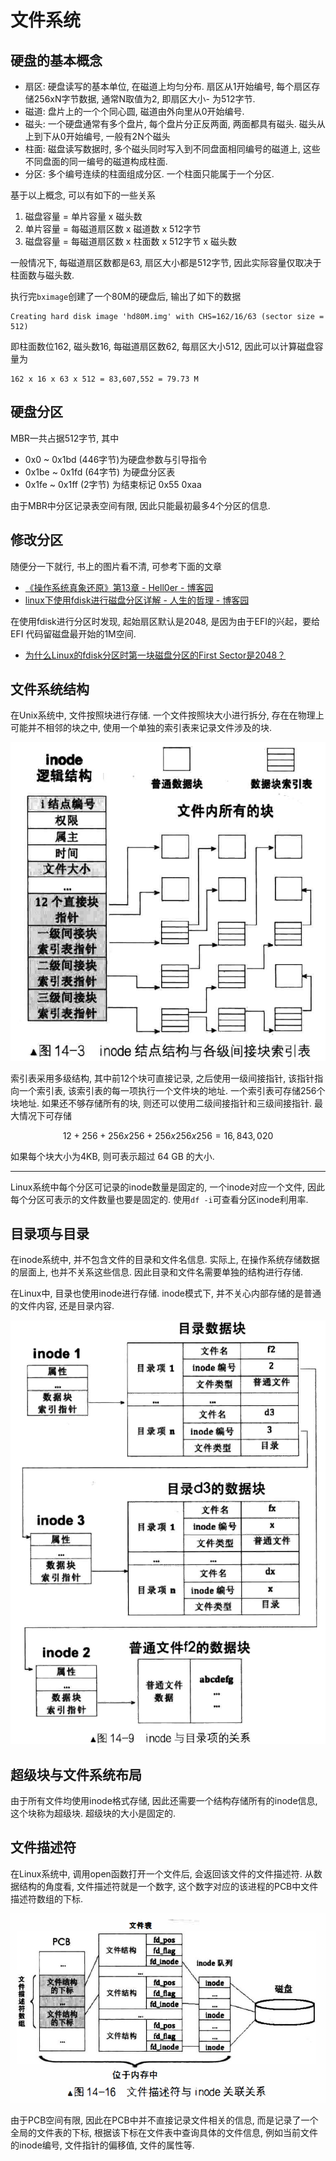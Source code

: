 文件系统
===========



硬盘的基本概念
----------------

- 扇区: 硬盘读写的基本单位, 在磁道上均匀分布. 扇区从1开始编号, 每个扇区存储256xN字节数据, 通常N取值为2, 即扇区大小- 为512字节.
- 磁道: 盘片上的一个个同心圆, 磁道由外向里从0开始编号.
- 磁头: 一个硬盘通常有多个盘片, 每个盘片分正反两面, 两面都具有磁头. 磁头从上到下从0开始编号, 一般有2N个磁头
- 柱面: 磁盘读写数据时, 多个磁头同时写入到不同盘面相同编号的磁道上, 这些不同盘面的同一编号的磁道构成柱面.
- 分区: 多个编号连续的柱面组成分区. 一个柱面只能属于一个分区.

基于以上概念, 可以有如下的一些关系

1. 磁盘容量 = 单片容量 x 磁头数
2. 单片容量 = 每磁道扇区数 x 磁道数 x 512字节
3. 磁盘容量 = 每磁道扇区数 x 柱面数 x 512字节 x 磁头数

一般情况下, 每磁道扇区数都是63, 扇区大小都是512字节, 因此实际容量仅取决于柱面数与磁头数.


执行完`bximage`创建了一个80M的硬盘后, 输出了如下的数据

```
Creating hard disk image 'hd80M.img' with CHS=162/16/63 (sector size = 512)
```

即柱面数位162, 磁头数16, 每磁道扇区数62, 每扇区大小512, 因此可以计算磁盘容量为

```
162 x 16 x 63 x 512 = 83,607,552 = 79.73 M
```


硬盘分区
----------------

MBR一共占据512字节, 其中

- 0x0   ~ 0x1bd (446字节)为硬盘参数与引导指令
- 0x1be ~ 0x1fd (64字节) 为硬盘分区表
- 0x1fe ~ 0x1ff (2字节)  为结束标记 0x55 0xaa

由于MBR中分区记录表空间有限, 因此只能最初最多4个分区的信息. 

修改分区
-----------------

随便分一下就行, 书上的图片看不清, 可参考下面的文章

- [《操作系统真象还原》第13章 - Hell0er - 博客园](https://www.cnblogs.com/hell0er/articles/17238169.html)
- [linux下使用fdisk进行磁盘分区详解 - 人生的哲理 - 博客园](https://www.cnblogs.com/renshengdezheli/p/13941563.html)

在使用fdisk进行分区时发现, 起始扇区默认是2048, 是因为由于EFI的兴起，要给EFI 代码留磁盘最开始的1M空间.

- [为什么Linux的fdisk分区时第一块磁盘分区的First Sector是2048？](https://blog.csdn.net/Anonymous2017/article/details/71420218)



文件系统结构
--------------

在Unix系统中, 文件按照块进行存储. 一个文件按照块大小进行拆分, 存在在物理上可能并不相邻的块之中, 使用一个单独的索引表来记录文件涉及的块.

![inode结构](images/inode.png)

索引表采用多级结构, 其中前12个块可直接记录, 之后使用一级间接指针, 该指针指向一个索引表, 该索引表的每一项执行一个文件块的地址. 一个索引表可存储256个块地址. 如果还不够存储所有的块, 则还可以使用二级间接指针和三级间接指针. 最大情况下可存储

$$
12 + 256 + 256x256 + 256x256x256 = 16,843,020 
$$

如果每个块大小为4KB, 则可表示超过 64 GB 的大小.

-------------

Linux系统中每个分区可记录的inode数量是固定的, 一个inode对应一个文件, 因此每个分区可表示的文件数量也要是固定的. 使用`df -i`可查看分区inode利用率.



目录项与目录
---------------

在inode系统中, 并不包含文件的目录和文件名信息. 实际上, 在操作系统存储数据的层面上, 也并不关系这些信息. 因此目录和文件名需要单独的结构进行存储.

在Linux中, 目录也使用inode进行存储. inode模式下, 并不关心内部存储的是普通的文件内容, 还是目录内容. 

![目录格式](images/fs.png)


超级块与文件系统布局
---------------------

由于所有文件均使用inode格式存储, 因此还需要一个结构存储所有的inode信息, 这个块称为超级块. 超级块的大小是固定的.


文件描述符
--------------

在Linux系统中, 调用open函数打开一个文件后, 会返回该文件的文件描述符. 从数据结构的角度看, 文件描述符就是一个数字, 这个数字对应的该进程的PCB中文件描述符数组的下标.

![文件描述符](./images/文件描述符.png)

由于PCB空间有限, 因此在PCB中并不直接记录文件相关的信息, 而是记录了一个全局的文件表的下标, 根据该下标在文件表中查询具体的文件信息, 例如当前文件的inode编号, 文件指针的偏移值, 文件的属性等.

